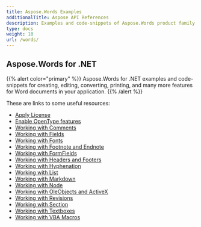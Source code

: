 ```yaml
---
title: Aspose.Words Examples
additionalTitle: Aspose API References
description: Examples and code-snippets of Aspose.Words product family. It includes basic and advance examples of usage of Aspose.Words.
type: docs
weight: 10
url: /words/
---
```


## Aspose.Words for .NET
{{% alert color="primary" %}}
Aspose.Words for .NET examples and code-snippets for creating, editing, converting, printing, and many more features for Word documents in your application. 
{{% /alert %}}

These are links to some useful resources:
- [Apply License](./net/apply-license/)
- [Enable OpenType features](./net/enable-opentype-features/)
- [Working with Comments](./net/working-with-comments/)
- [Working with Fields](./net/working-with-fields/)
- [Working with Fonts](./net/working-with-fonts/)
- [Working with Footnote and Endnote](./net/working-with-footnote-and-endnote/)
- [Working with FormFields](./net/working-with-formfields/)
- [Working with Headers and Footers](./net/working-with-headers-and-footers/)
- [Working with Hyphenation](./net/working-with-hyphenation/)
- [Working with List](./net/working-with-list/)
- [Working with Markdown](./net/working-with-markdown/)
- [Working with Node](./net/working-with-node/)
- [Working with OleObjects and ActiveX](./net/working-with-oleobjects-and-activex/)
- [Working with Revisions](./net/working-with-revisions/)
- [Working with Section](./net/working-with-section/)
- [Working with Textboxes](./net/working-with-textboxes/)
- [Working with VBA Macros](./net/working-with-vba-macros/)

